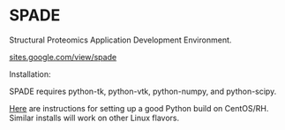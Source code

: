 # SPADE

Structural Proteomics Application Development Environment. 

[sites.google.com/view/spade](sites.google.com/view/spade)

Installation:

SPADE requires python-tk, python-vtk, python-numpy, and python-scipy. 

[Here](https://danieleriksson.net/2017/02/08/how-to-install-latest-python-on-centos/) are instructions for setting up a good Python build on CentOS/RH. Similar installs will work on other Linux flavors.

